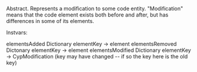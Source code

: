 Abstract. Represents a modification to some code entity. "Modification" means that the code element exists both before and after, but has differences in some of its elements.

Instvars:

elementsAdded		Dictionary elementKey -> element
elementsRemoved	Dictonary elementKey -> element
elementsModified	Dictionary elementKey -> CypModification  (key may have changed -- if so the key here is the old key)